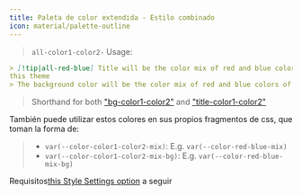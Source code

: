 ```yaml
---
title: Paleta de color extendida - Estilo combinado
icon: material/palette-outline
---
```

> `all-color1-color2-`
Usage:

```md
> [!tip|all-red-blue] Title will be the color mix of red and blue colors of 
this theme
> The background color will be the color mix of red and blue colors of this theme
```
> Shorthand for both ["bg-color1-color2"](../bg-styling/page-10.md) and ["title-color1-color2"](../title-styling/page-10.md)

También puede utilizar estos colores en sus propios fragmentos de css, que toman la forma de:
> - `var(--color-color1-color2-mix)`: E.g. `var(--color-red-blue-mix)`
> - `var(--color-color1-color2-mix-bg)`: E.g. `var(--color-red-blue-mix-bg)`


Requisitos[this Style Settings option](../../Style-Settings/Editor/Accent-Colors/index.md#enabled-extended-color-palette) 
a seguir
